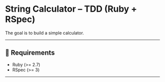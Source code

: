 # String Calculator – TDD (Ruby + RSpec)

The goal is to build a simple calculator.

---

## 🚀 Requirements

- Ruby (>= 2.7)
- RSpec (>= 3)

---